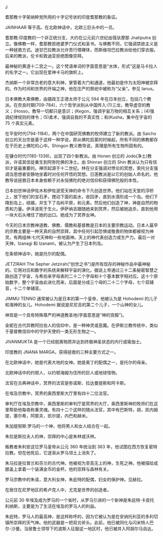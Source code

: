 

J

耆那教十字架纳粹党所用的十字记号状的印度耆那教的象征。

JAINHAAR 等于高。在北欧神话中，北欧三巨头中的一员。

耆那教:印度教的一个非正统分支，大约在公元前六世纪由筏驮摩那 Jnatiputra 创立。像佛教一样，耆那教拒绝婆罗门仪式和圣书。与佛教不同，它强调禁欲主义是一种拯救方式。迪甘巴拉教派允许苦行僧裸体，而斯维坦巴拉教派给他们穿衣服。后来的教派，伦卡和敦迪亚拒绝图像崇拜。

最神秘的黄道十二宫之一。这个梵语单词的字面意思是“水体，形式”这是马卡拉人的名字之一。它出现在爱神卡马的旗帜上。

杰纳斯一个非常古老的意大利神，掌管着大门和通道，他最初是作为太阳神被崇拜的。作为时间和世界的开端之神，他在庄严的祭祀中被称为“父亲”。参见 Ianus。

日本佛教大乘佛教，由摄政王正德太师于公元 594 年在日本创立，包括几个教派。在奈良时期(709-784)，六个哲学派别从中国传入:(1)三龙，教导虚空的教义；(Hosso，教导一切都只是意识；(Kegon，强调宇宙万物的相互关系；(4)强调纪律规则的律令；(5)柔术，强调自我的不真实性；和(Kusha，集中在宇宙的 75 个真实元素。

在平安时代(794-1184)，两个在中国研究佛教的牧师建立了新的教派。由 Saicho 创立的天台宗是基于这样一种学说，即从佛陀启蒙的时候起，所有不同的佛教都存在于历史上佛陀的心中。Shingon 教义教导说，真理是所有生物所固有的。

在镰仓时代(1185-1336)，出现了四个新教派。由 Honen 创立的 Jodo(净土)教派，许诺其信徒重生到阿弥陀佛的净土。由 Shinran 创立的 Shin 教派认为只有信仰才是最重要的。禅宗起源于十二世纪。林在分支强调对悖论的冥想，索托分支强调当思想者安静地坐着时对任何开悟的冥想。日莲教派是以它的创始人命名的，他教导说拯救日本本身依赖于对永恒佛陀的绝对信仰和获得佛陀般的本性。

日本创世神话伊佐木和伊佐波受天神的命令下凡创造世界。他们站在天堂的浮桥上，放下他们的宝石矛，搅动下面的盐水，收回矛，直到水滴形成一个岛。他们下降到岛上，结婚，并生下了岛屿平原，和元素。然后他们创造了神，神是自然的物质和力量。伊泽波死于生火。伊萨纳吉跟随她来到冥界，然后被她追杀，直到他用一块大石头堵住了她的出口。她成为了冥界女神。

今天的日本宗教神道教、佛教、儒教和基督教是日本的主要宗教运动。日本人最早的宗教主要是一种天真的自然崇拜，其中任何引起恐惧或敬畏的物体都被视为神灵。有两组神:七代天神和一些地面神。天上的神代表创造力或生产力。最后一对天神，Izanagi 和 Izanami，被认为产生了日本列岛。

在条顿神话中，她是托尔的配偶。

JETZIRAH The Sepher Jetzirah(“创世之书”)是所有现存的神秘作品中最神秘的。它用对应和数字的系统来解释宇宙的演化。据说上帝通过三十二条秘密智慧之路创造了宇宙，与希伯来字母表的二十二个字母和十个基本数字相对应。这十个原始数字，整个宇宙由此进化而来，后面是分成三个母的二十二个字母，七个双辅音，十二个单辅音。

JIMMU TENNO 通常被认为是日本的第一个皇帝，他被认为是 Hohodemi 的儿子和海神的女儿。Hohodemi 据说是尼尼吉的第二个儿子，一个山神的女儿。

神宫是一个具有特殊尊严的神道教圣地(字面意思是“神的宫殿”)。

金妮在古代异教阿拉伯人的信仰中，是一种神灵或恶魔。在伊斯兰教传统中，类似于基督教信仰中的守护天使的一类无形生物之一。

JIVANMUKTA 是一个已经脱离物质并达到终极神圣状态的内行或瑜伽士。

印度教的 JNANA MARGA，获得拯救的三种主要方式之一。

在北欧神话中，她是代表大地的女神。她是奥丁的配偶之一，是托尔的母亲。

北欧神话中的约顿人，以约顿海姆为住所的巨人或地球怪物。

法官在古典神话中，冥界的法官是弥诺斯、拉达曼提斯和阿卡斯。

在埃及宗教中，冥界的奥西里斯大厅里有四十二位法官。

审判厅在埃及宗教中，奥西里斯的审判厅是冥界的大厅，奥西里斯神的牧师们在这里帮助他每夜称重灵魂。有四十二个这样的随从法官，其中有巴斯特，胡，凯内姆提，塞尔希，阿那夫，凯尔提，内巴和赫米。

朱加提努斯:罗马的一个神，他将男人和女人结合在一起。

朱拉是斯拉夫人的神，崇拜的中心是朱林或沃林。

叛教者朱利安这位罗马皇帝从公元 360 年统治到 363 年，他试图在西方恢复密特拉教。但在他死后，它逐渐从罗马领土上消失了。

朱马拉是拉普兰和芬兰的古代神。他被视为至高无上的神，生死之神。他被描绘成膝盖上拿着一个装满金币的金杯。他的崇拜与森林有关。

罗马宗教中的朱诺，意大利女神，朱庇特的配偶，妇女的保护神。见赫拉。

在居住在尼罗地区的希卢克人中，尤克是世界的创造者。

公元前 30 年埃及成为罗马的一个省时，从罗马引进的一个新神是朱庇特·卡皮托利纳斯，主要是为了生活在埃及的罗马人的利益。

朱庇特，罗马人的最高神，是这样称呼的，因为它被认为是在安纳托利亚的多利切镇所崇拜的天气神。他的武器是一把双刃斧头。此前，他已被同化与闪米特人巴尔-沙曼。当居鲁士领导下的波斯人征服这一地区时，他已被并入阿胡尔马自达。
